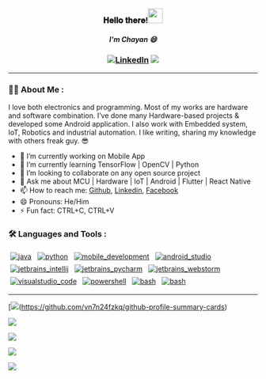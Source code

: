 
<h3 align="center">𝐇𝐞𝐥𝐥𝐨 𝐭𝐡𝐞𝐫𝐞!<img src="https://raw.githubusercontent.com/MartinHeinz/MartinHeinz/master/wave.gif" width="30px">
<h5 align="center">I'm Chayan 😄 
<h3 align="center"><a href="https://www.linkedin.com/in/taofesco" target="_blank"><img src="https://img.shields.io/badge/LinkedIn-%230077B5.svg?&style=flat-square&logo=linkedin&logoColor=white" alt="LinkedIn"></a>
<a href="https://g.dev/taofesco" target="_blank"><img src="https://img.shields.io/static/v1?label=Android&message=Enthusiast&color=brightgreen" /></a>

---

### :man_technologist: About Me :
  
I love both electronics and programming. Most of my works are hardware and software combination. I’ve done many Hardware-based projects & developed some Android application. I also work with Embedded system, IoT, Robotics and industrial automation. I like writing, sharing my knowledge with others freak guy. 😎

- 🔭 I’m currently working on Mobile App
- 🌱 I’m currently learning TensorFlow | OpenCV | Python
- 👯 I’m looking to collaborate on any open source project <!-- - 🤔 I’m looking for help with -->
- 💬 Ask me about MCU | Hardware | IoT | Android | Flutter | React Native
- 📫 How to reach me: [Github](https://github.com/taofesco), [Linkedin](https://linkedin.com/in/taofesco), [Facebook](https://facebook.com/taofesco)
- 😄 Pronouns: He/Him
- ⚡ Fun fact: CTRL+C, CTRL+V
  
### :hammer_and_wrench: Languages and Tools :
  
<!-- For more icons please follow  https://github.com/MikeCodesDotNET/ColoredBadges -->
  
<a href="https://java.com"><img src="https://github.com/taofesco/taofesco/blob/main/assets/svg/dev/languages/java.svg" alt="java" style="margin:4px"/></a> <a href="https://python.org"><img src="https://github.com/taofesco/taofesco/blob/main/assets/svg/dev/languages/python.svg" alt="python" style="margin:4px"></a> <a href="https://wikipedia.org/wiki/Internet_of_things"><img src="https://github.com/taofesco/taofesco/blob/main/assets/svg/dev/misc/iot.svg" alt="mobile_development" style="margin:4px"></a> <a href="https://developer.android.com/studio"><img src="https://github.com/taofesco/taofesco/blob/main/assets/svg/dev/tools/android_studio.svg" alt="android_studio" style="margin:4px"></a> <a href="https://jetbrains.com/idea/download"><img src="https://github.com/taofesco/taofesco/blob/main/assets/svg/dev/tools/jetbrains_intellij.svg" alt="jetbrains_intellij" style="margin:4px"></a> <a href="https://jetbrains.com/pycharm"><img src="https://github.com/taofesco/taofesco/blob/main/assets/svg/dev/tools/jetbrains_pycharm.svg" alt="jetbrains_pycharm" style="margin:4px"></a> <a href="https://jetbrains.com/webstorm"><img src="https://github.com/taofesco/taofesco/blob/main/assets/svg/dev/tools/jetbrains_webstorm.svg" alt="jetbrains_webstorm" style="margin:4px"></a> <a href="https://code.visualstudio.com"><img src="https://github.com/taofesco/taofesco/blob/main/assets/svg/dev/tools/visualstudio_code.svg" alt="visualstudio_code" style="margin:4px"></a> <a href="https://docs.microsoft.com/en-us/powershell"><img src="https://github.com/taofesco/taofesco/blob/main/assets/svg/dev/tools/powershell.svg" alt="powershell" style="margin:4px"></a> <a href="https://gnu.org/software/bash"><img src="https://github.com/taofesco/taofesco/blob/main/assets/svg/dev/tools/bash.svg" alt="bash" style="margin:4px"></a> <a href="https://vmware.com"><img src="https://github.com/taofesco/taofesco/blob/main/assets/svg/dev/tools/vmware.svg" alt="bash" style="margin:4px"></a>

--- 
[![](http://github-profile-summary-cards.vercel.app/api/cards/profile-details?username=taofesco&theme=tokyonight)(https://github.com/vn7n24fzkq/github-profile-summary-cards)
  
[![](http://github-profile-summary-cards.vercel.app/api/cards/repos-per-language?username=taofesco&theme=tokyonight)](https://github.com/vn7n24fzkq/github-profile-summary-cards)
  
![](http://github-profile-summary-cards.vercel.app/api/cards/most-commit-language?username=taofesco&theme=tokyonight)
  
![](http://github-profile-summary-cards.vercel.app/api/cards/stats?username=taofesco&theme=tokyonight)
  
![](http://github-profile-summary-cards.vercel.app/api/cards/productive-time?username=taofesco&theme=tokyonight&utcOffset=8)
  

